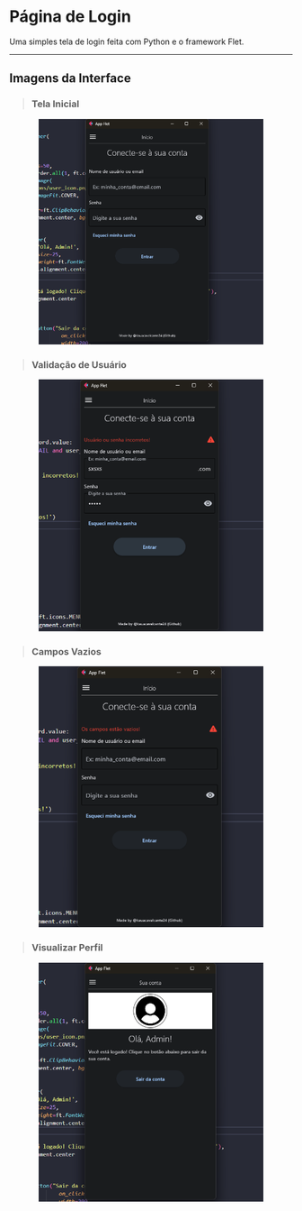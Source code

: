 # Página de Login
Uma simples tela de login feita com Python e o framework Flet.

---

## Imagens da Interface

> ### Tela Inicial
<p align="center">
    <img src="readme_media/example2.png" width="400"/>
</p>

> ### Validação de Usuário
<p align="center">
    <img src="readme_media/example3.png" width="400"/>
</p>

> ### Campos Vazios
<p align="center">
    <img src="readme_media/example4.png" width="400"/>
</p>

> ### Visualizar Perfil
<p align="center">
    <img src="readme_media/example1.png" width="400"/>
</p>